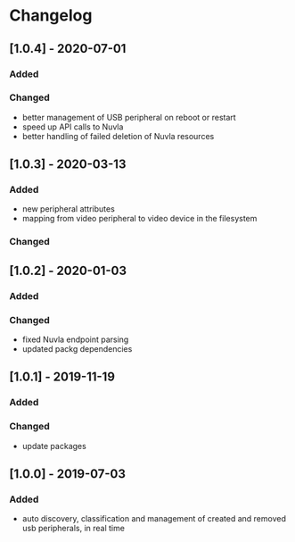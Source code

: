 # Changelog
## [1.0.4] - 2020-07-01
### Added
### Changed
- better management of USB peripheral on reboot or restart
- speed up API calls to Nuvla
- better handling of failed deletion of Nuvla resources
## [1.0.3] - 2020-03-13
### Added 
- new peripheral attributes 
- mapping from video peripheral to video device in the filesystem
### Changed
## [1.0.2] - 2020-01-03
### Added
### Changed
- fixed Nuvla endpoint parsing
- updated packg dependencies
## [1.0.1] - 2019-11-19
### Added
### Changed
- update packages
## [1.0.0] - 2019-07-03
### Added
  - auto discovery, classification and management of created and removed usb peripherals, in real time

